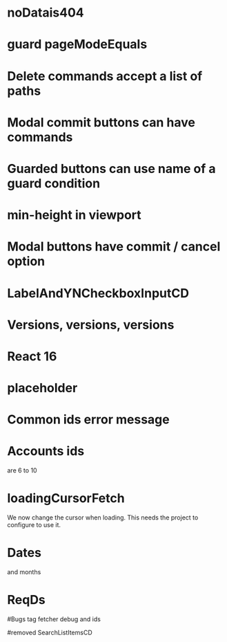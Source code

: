 # noDatais404

# guard pageModeEquals

# Delete commands accept a list of paths

# Modal commit buttons can have commands

# Guarded buttons can use name of a guard condition

# min-height in viewport

# Modal buttons have commit / cancel option

# LabelAndYNCheckboxInputCD

# Versions, versions, versions

# React 16

# placeholder

# Common ids error message

# Accounts ids
are 6 to 10

# loadingCursorFetch
We now change the cursor when loading. This needs the project to configure to use it.

# Dates
and months


# ReqDs




#Bugs
 tag fetcher debug and ids

#removed
SearchListItemsCD